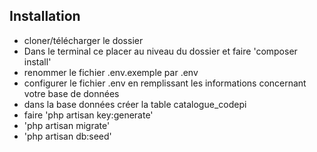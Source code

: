 


## Installation

- cloner/télécharger le dossier
- Dans le terminal ce placer au niveau du dossier et faire 'composer install'
- renommer le fichier .env.exemple par .env
- configurer le fichier .env en remplissant les informations concernant votre base de données
- dans la base données créer la table catalogue_codepi
- faire 'php artisan key:generate' 
- 'php artisan migrate'
- 'php artisan db:seed'






